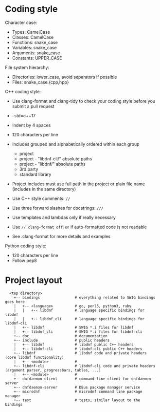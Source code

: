 Coding style
============

Character case:

* Types: CamelCase
* Classes: CamelCase
* Functions: snake_case
* Variables: snake_case
* Arguments: snake_case
* Constants: UPPER_CASE


File system hierarchy:

* Directories: lower_case, avoid separators if possible
* Files: snake_case.{cpp,hpp}


C++ coding style:

* Use clang-format and clang-tidy to check your coding style before you submit a pull request
* -std=c++17
* Indent by 4 spaces
* 120 characters per line
* Includes grouped and alphabetically ordered within each group

  * project
  * project - "libdnf-cli/" absolute paths
  * project - "libdnf/" absolute paths
  * 3rd party
  * standard library

* Project includes must use full path in the project or plain file name (includes in the same directory)
* Use C++ style comments: ``//``
* Use three forward slashes for docstrings: ``///``
* Use templates and lambdas only if really necessary
* Use ``// clang-format off|on`` if auto-formatted code is not readable
* See .clang-format for more details and examples


Python coding style:

* 120 characters per line
* Follow pep8


Project layout
==============
```
  <top directory>
    +-- bindings                # everything related to SWIG bindings goes here
    |   +-- <language>          # go, perl5, python3, ruby
    |   |   +-- libdnf          # language specific bindings for libdnf
    |   |   +-- libdnf_cli      # language specific bindings for libdnf-cli
    |   +-- libdnf              # SWIG *.i files for libdnf
    |   +-- libdnf_cli          # SWIG *.i files for libdnf-cli
    +-- doc                     # documentation
    +-- include                 # public headers
    |   +-- libdnf              # libdnf public C++ headers
    |   +-- libdnf-cli          # libdnf-cli public C++ headers
    +-- libdnf                  # libdnf code and private headers (core libdnf functionality)
    |   +-- <module>            #
    +-- libdnf-cli              # libdnf-cli code and private headers (argument parser, progressbars, tables, ...)
    |   +-- <module>            #
    +-- dnfdaemon-client        # command line client for dnfdaemon-server
    +-- dnfdaemon-server        # DBus package manager service
    +-- microdnf                # microdnf command line package manager
    +-- test                    # tests; similar layout to the bindings
```
